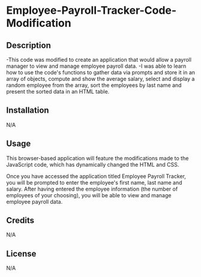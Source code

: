 # Employee-Payroll-Tracker-Code-Modification

## Description

-This code was modified to create an application that would allow a payroll manager to view and manage employee payroll data.
-I was able to learn how to use the code's functions to gather data via prompts and store it in an array of objects, compute and show the average salary, select and display a random employee from the array, sort the employees by last name and present the sorted data in an HTML table.

## Installation

N/A

## Usage

This browser-based application will feature the modifications made to the JavaScript code, which has dynamically changed the HTML and CSS.

Once you have accessed the application titled Employee Payroll Tracker, you will be prompted to enter the employee's first name, last name and salary. After having entered the employee information (the number of employees of your choosing), you will be able to view and manage employee payroll data.

## Credits

N/A

## License

N/A